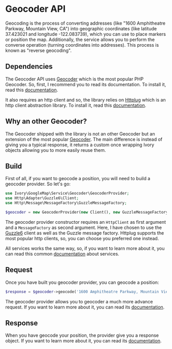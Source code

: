 # Geocoder API

Geocoding is the process of converting addresses (like "1600 Amphitheatre Parkway, Mountain View, CA") into geographic
coordinates (like latitude 37.423021 and longitude -122.083739), which you can use to place markers or position the map.
Additionally, the service allows you to perform the converse operation (turning coordinates into addresses). This
process is known as "reverse geocoding".

## Dependencies

The Geocoder API uses [Geocoder](http://github.com/willdurand/Geocoder) which is the most popular PHP Geocoder. So, 
first, I recommend you to read its documentation. To install it, read this [documentation](/doc/installation.md).

It also requires an http client and so, the library relies on [Httplug](http://httplug.io/) which is an http 
client abstraction library. To install it, read this [documentation](/doc/installation.md).

## Why an other Geocoder?

The Geocoder shipped with the library is not an other Geocoder but an extension of the most popular 
[Geocoder](http://github.com/willdurand/Geocoder). The main difference is instead of giving you a typical response, 
it returns a custom once wrapping Ivory objects allowing you to more easily reuse them. 

## Build

First of all, if you want to geocode a position, you will need to build a geocoder provider. So let's go:

``` php
use Ivory\GoogleMap\Service\Geocoder\GeocoderProvider;
use Http\Adapter\Guzzle6\Client;
use Http\Message\MessageFactory\GuzzleMessageFactory;

$geocoder = new GeocoderProvider(new Client(), new GuzzleMessageFactory());
```

The geocoder provider constructor requires an `HttpClient` as first argument and a `MessageFactory` as second argument. 
Here, I have chosen to use the [Guzzle6](http://docs.guzzlephp.org/en/latest/psr7.html) client as well as the Guzzle 
message factory. Httplug supports the most popular http clients, so, you can choose you preferred one instead.

All services works the same way, so, if you want to learn more about it, you can read this common 
[documentation](/doc/service/service.md) about services.

## Request

Once you have built you geocoder provider, you can geocode a position:

``` php
$response = $geocoder->geocode('1600 Amphitheatre Parkway, Mountain View, CA');
```

The geocoder provider allows you to geocoder a much more advance request. If you want to learn more about it, you can 
read its [documentation](/doc/service/geocoder/geocoder_request.md).

## Response

When you have geocode your position, the provider give you a response object. If you want to learn more about it, you 
can read its [documentation](/doc/service/geocoder/geocoder_response.md).

